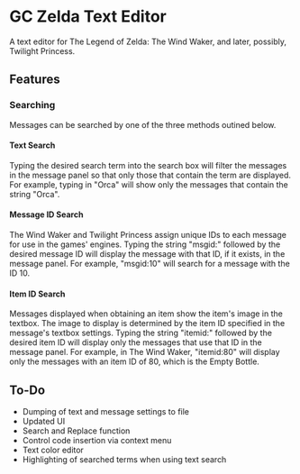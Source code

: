 # GC Zelda Text Editor
A text editor for The Legend of Zelda: The Wind Waker, and later, possibly, Twilight Princess.
## Features
### Searching
Messages can be searched by one of the three methods outined below.
#### Text Search
Typing the desired search term into the search box will filter the messages in the message panel so that only those that contain the term are displayed. For example, typing in "Orca" will show only the messages that contain the string "Orca".
#### Message ID Search
The Wind Waker and Twilight Princess assign unique IDs to each message for use in the games' engines. Typing the string "msgid:" followed by the desired message ID will display the message with that ID, if it exists, in the message panel. For example, "msgid:10" will search for a message with the ID 10.
#### Item ID Search
Messages displayed when obtaining an item show the item's image in the textbox. The image to display is determined by the item ID specified in the message's textbox settings. Typing the string "itemid:" followed by the desired item ID will display only the messages that use that ID in the message panel. For example, in The Wind Waker, "itemid:80" will display only the messages with an item ID of 80, which is the Empty Bottle.
## To-Do
* Dumping of text and message settings to file
* Updated UI
* Search and Replace function
* Control code insertion via context menu
* Text color editor
* Highlighting of searched terms when using text search
